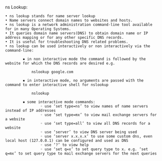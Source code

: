 ns Lookup:

    • ns lookup stands for name server lookup
    • Name servers connect domain names to websites and hosts.
    • ns lookup is a network administration command-line tool available for in many Operating Systems.
    • It queries domain name servers(DNS) to obtain domain name or IP address mapping or for any other specific DNS records.
    • It is useful for troubleshooting DNS related problems.
    • ns lookup can be used interactively or non interactively via the command-line:

            ▪ in non interactive mode the command is followed by the website for which the DNS records are desired e.g.

				nslookup google.com

            ▪ in interactive mode, no arguments are passed with the command to enter interactive shell for nslookup

				nslookup

            ▪ some interactive mode commands:
                    ◦ use ‘set type=ns’ to view names of name servers instead of IP addresses
                    ◦ use ‘set type=mx’ to view mail exchange servers for a website
                    ◦ use ‘set type=all’ to view all DNS records for a website
                    ◦ use ‘server’ to view DNS server being used
                    ◦ use ‘server x.x.x.x’ to use some custom dns, even local host (127.0.0.1) can be configured and used as DNS
                    ◦ use ‘?’ to view help
                    ◦ use ‘set q=x’ to set query type to x. e.g. ‘set q=mx’ to set query type to mail exchange servers for the next queries
